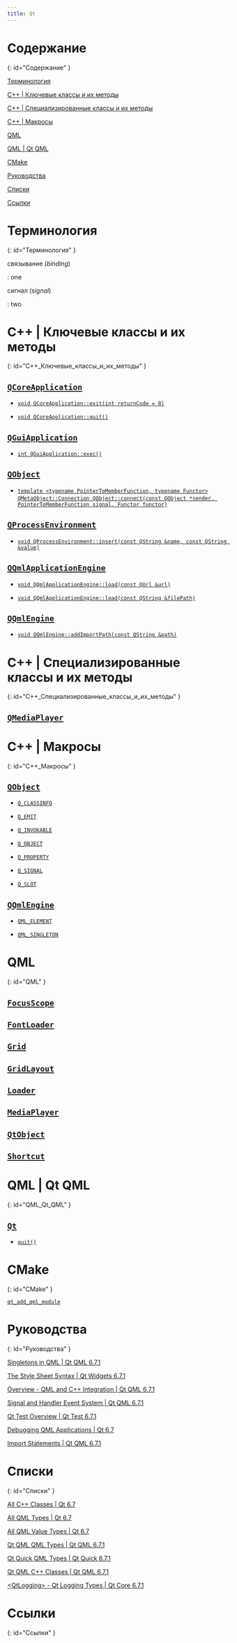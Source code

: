 ```yaml
---
title: Qt
---
```


# Содержание #
{: id="Содержание" }

[Терминология](#Терминология)

[C++ \| Ключевые классы и их методы](#C++_Ключевые_классы_и_их_методы)

[С++ \| Специализированные классы и их методы](#C++_Специализированные_классы_и_их_методы)

[C++ \| Макросы](#С++_Макросы)

[QML](#QML)

[QML \| Qt QML](#QML_Qt_QML)

[CMake](#Cmake)

[Руководства](#Руководства)

[Списки](#Списки)

[Ссылки](#Ссылки)

# Терминология #
{: id="Терминология" }

связывание (_binding_)

: one

сигнал (_signal_)

: two

# C++ | Ключевые классы и их методы #
{: id="C++_Ключевые_классы_и_их_методы" }

## [`QCoreApplication`](https://doc.qt.io/qt-6/qcoreapplication.html) ##

* [`void QCoreApplication::exit(int returnCode = 0)`](https://doc.qt.io/qt-6/qcoreapplication.html#exit)

* [`void QCoreApplication::quit()`](https://doc.qt.io/qt-6/qcoreapplication.html#quit)

## [`QGuiApplication`](https://doc.qt.io/qt-6/qguiapplication.html) ##

* [`int QGuiApplication::exec()`](https://doc.qt.io/qt-6/qguiapplication.html#exec)

## [`QObject`](https://doc.qt.io/qt-6/qobject.html) ##

* [`template <typename PointerToMemberFunction, typename Functor>`](https://doc.qt.io/qt-6/qobject.html#connect-4)  
  [`QMetaObject::Connection QObject::connect(const QObject *sender, PointerToMemberFunction signal, Functor functor)`](https://doc.qt.io/qt-6/qobject.html#connect-4)

## [`QProcessEnvironment`](https://doc.qt.io/qt-6/qprocessenvironment.html) ##

* [`void QProcessEnvironment::insert(const QString &name, const QString &value)`](https://doc.qt.io/qt-6/qprocessenvironment.html#insert)

## [`QQmlApplicationEngine`](https://doc.qt.io/qt-6/qqmlapplicationengine.html) ##

* [`void QQmlApplicationEngine::load(const QUrl &url)`](https://doc.qt.io/qt-6/qqmlapplicationengine.html#load)

* [`void QQmlApplicationEngine::load(const QString &filePath)`](https://doc.qt.io/qt-6/qqmlapplicationengine.html#load-1)

## [`QQmlEngine`](https://doc.qt.io/qt-6/qqmlengine.html) ##

* [`void QQmlEngine::addImportPath(const QString &path)`](https://doc.qt.io/qt-6/qqmlengine.html#addImportPath)

# C++ | Специализированные классы и их методы #
{: id="C++_Специализированные_классы_и_их_методы" }

## [`QMediaPlayer`](https://doc.qt.io/qt-6/qmediaplayer.html) ##

# С++ | Макросы #
{: id="С++_Макросы" }

## [`QObject`](https://doc.qt.io/qt-6/qobject.html) ##

* [`Q_CLASSINFO`](https://doc.qt.io/qt-6/qobject.html#Q_CLASSINFO)

* [`Q_EMIT`](https://doc.qt.io/qt-6/qobject.html#Q_EMIT)

* [`Q_INVOKABLE`](https://doc.qt.io/qt-6/qobject.html#Q_INVOKABLE)

* [`Q_OBJECT`](https://doc.qt.io/qt-6/qobject.html#Q_OBJECT)

* [`Q_PROPERTY`](https://doc.qt.io/qt-6/qobject.html#Q_PROPERTY)

* [`Q_SIGNAL`](https://doc.qt.io/qt-6/qobject.html#Q_SIGNAL)

* [`Q_SLOT`](https://doc.qt.io/qt-6/qobject.html#Q_SLOT)

## [`QQmlEngine`](https://doc.qt.io/qt-6/qqmlengine.html) ##

* [`QML_ELEMENT`](https://doc.qt.io/qt-6/qqmlengine.html#QML_ELEMENT)

* [`QML_SINGLETON`](https://doc.qt.io/qt-6/qqmlengine.html#QML_SINGLETON)

# QML #
{: id="QML" }

## [`FocusScope`](https://doc.qt.io/qt-6/qml-qtquick-focusscope.html) ##

## [`FontLoader`](https://doc.qt.io/qt-6/qml-qtquick-fontloader.html) ##

## [`Grid`](https://doc.qt.io/qt-6/qml-qtquick-grid.html) ##

## [`GridLayout`](https://doc.qt.io/qt-6/qml-qtquick-layouts-gridlayout.html) ##

## [`Loader`](https://doc.qt.io/qt-6/qml-qtquick-loader.html) ##

## [`MediaPlayer`](https://doc.qt.io/qt-6/qml-qtmultimedia-mediaplayer.html) ##

## [`QtObject`](https://doc.qt.io/qt-6/qml-qtqml-qtobject.html) ##

## [`Shortcut`](https://doc.qt.io/qt-6/qml-qtquick-shortcut.html) ##

# QML | Qt QML #
{: id="QML_Qt_QML" }

## [`Qt`](https://doc.qt.io/qt-6/qml-qtqml-qt.html) ##

* [`quit()`](https://doc.qt.io/qt-6/qml-qtqml-qt.html#quit-method)

# CMake #
{: id="CMake" }

[`qt_add_qml_module`](https://doc.qt.io/qt-6/qt-add-qml-module.html)

# Руководства #
{: id="Руководства" }

[Singletons in QML \| Qt QML 6.7.1](https://doc.qt.io/qt-6/qml-singleton.html)

[The Style Sheet Syntax \| Qt Widgets 6.7.1](https://doc.qt.io/qt-6/stylesheet-syntax.html)

[Overview - QML and C++ Integration \| Qt QML 6.7.1](https://doc.qt.io/qt-6/qtqml-cppintegration-overview.html)

[Signal and Handler Event System \| Qt QML 6.7.1](https://doc.qt.io/qt-6/qtqml-syntax-signals.html)

[Qt Test Overview \| Qt Test 6.7.1](https://doc.qt.io/qt-6/qtest-overview.html)

[Debugging QML Applications \| Qt 6.7](https://doc.qt.io/qt-6/qtquick-debugging.html)

[Import Statements \| Qt QML 6.7.1](https://doc.qt.io/qt-6/qtqml-syntax-imports.html)

# Списки #
{: id="Списки" }

[All C++ Classes \| Qt 6.7](https://doc.qt.io/qt-6/classes.html)

[All QML Types \| Qt 6.7](https://doc.qt.io/qt-6/qmltypes.html)

[All QML Value Types \| Qt 6.7](https://doc.qt.io/qt-6/qmlvaluetypes.html)

[Qt QML QML Types \| Qt QML 6.7.1](https://doc.qt.io/qt-6/qtqml-qmlmodule.html)

[Qt Quick QML Types \| Qt Quick 6.7.1](https://doc.qt.io/qt-6/qtquick-qmlmodule.html)

[Qt QML C++ Classes \| Qt QML 6.7.1](https://doc.qt.io/qt-6/qtqml-module.html)

[\<QtLogging\> - Qt Logging Types \| Qt Core 6.7.1](https://doc.qt.io/qt-6/qtlogging.html)

# Ссылки #
{: id="Ссылки" }

<!-- vim: set textwidth=80 colorcolumn=80: -->
